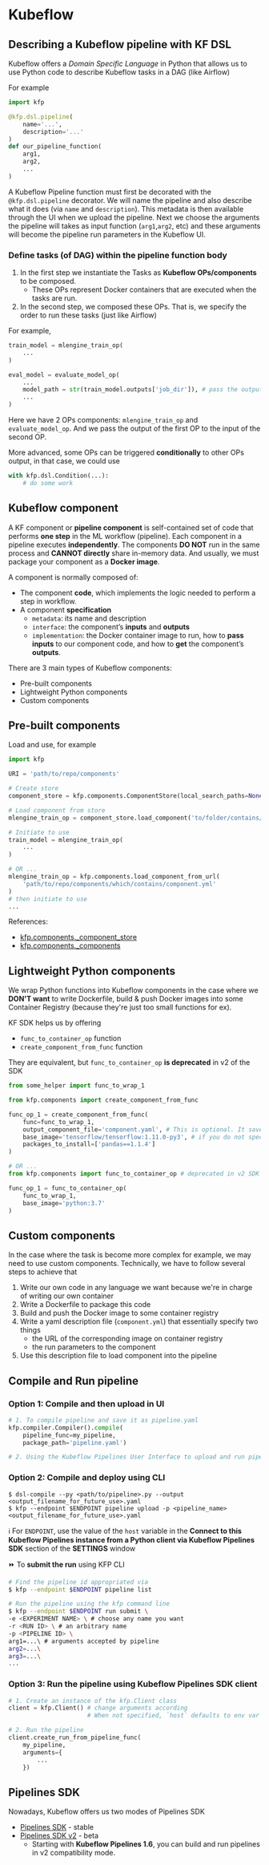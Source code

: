 # Kubeflow

## Describing a Kubeflow pipeline with KF DSL
Kubeflow offers a *Domain Specific Language* in Python that allows us to use Python code to describe Kubeflow tasks in a DAG (like Airflow)

For example
```python
import kfp

@kfp.dsl.pipeline(
    name='...',
    description='...'
)
def our_pipeline_function(
    arg1,
    arg2,
    ...
)
```
A Kubeflow Pipeline function must first be decorated with the `
@kfp.dsl.pipeline` decorator. We will name the pipeline and also describe what it does (via `name` and `description`). This metadata is then available through the UI when we upload the pipeline. Next we choose the arguments the pipeline will takes as input function (`arg1`,`arg2`, etc) and these arguments will become the pipeline run parameters in the Kubeflow UI.

### Define tasks (of DAG) within the pipeline function body

1. In the first step we instantiate the Tasks as **Kubeflow OPs/components** to be composed. 
    - These OPs represent Docker containers that are executed when the tasks are run. 
2. In the second step, we composed these OPs. That is, we specify the order to run these tasks (just like Airflow)

For example,
```python
train_model = mlengine_train_op(
    ...
)

eval_model = evaluate_model_op(
    ...
    model_path = str(train_model.outputs['job_dir']), # pass the output of the first OP to the input of the second OP
    ...
)
```
Here we have 2 OPs components: `mlengine_train_op` and `evaluate_model_op`. And we pass the output of the first OP to the input of the second OP.

More advanced, some OPs can be triggered **conditionally** to other OPs output, in that case, we could use 
```python
with kfp.dsl.Condition(...):
    # do some work
```

## Kubeflow component
A KF component or **pipeline component** is self-contained set of code that performs **one step** in the ML workflow (pipeline). Each component in a pipeline executes **independently**. The components **DO NOT** run in the same process and **CANNOT directly** share in-memory data. And usually, we must package your component as a **Docker image**.

A component is normally composed of:
- The component **code**, which implements the logic needed to perform a step in workflow.
- A component **specification**
    - `metadata`: its name and description
    - `interface`: the component’s **inputs** and **outputs**
    - `implementation`: the Docker container image to run, how to **pass inputs** to our component code, and how to **get** the component’s **outputs**.

There are 3 main types of Kubeflow components:
- Pre-built components
- Lightweight Python components
- Custom components

## Pre-built components
Load and use, for example
```python
import kfp

URI = 'path/to/repo/components'

# Create store
component_store = kfp.components.ComponentStore(local_search_paths=None, url_search_prefixes=[URI])

# Load component from store
mlengine_train_op = component_store.load_component('to/folder/contains/component.yml')

# Initiate to use
train_model = mlengine_train_op(
    ...
)

# OR ...
mlengine_train_op = kfp.components.load_component_from_url(
    'path/to/repo/components/which/contains/component.yml'
)
# then initiate to use
...
```
References:
- [kfp.components._component_store](https://kubeflow-pipelines.readthedocs.io/en/stable/_modules/kfp/components/_component_store.html)
- [kfp.components._components](https://kubeflow-pipelines.readthedocs.io/en/stable/_modules/kfp/components/_components.html)

## Lightweight Python components
We wrap Python functions into Kubeflow components in the case where we **DON'T want** to write Dockerfile, build & push Docker images into some Container Registry (because they're just too small functions for ex). 

KF SDK helps us by offering 
 - `func_to_container_op` function
 - `create_component_from_func` function 

They are equivalent, but `func_to_container_op` **is deprecated** in v2 of the SDK
```python
from some_helper import func_to_wrap_1

from kfp.components import create_component_from_func

func_op_1 = create_component_from_func(
    func=func_to_wrap_1,
    output_component_file='component.yaml', # This is optional. It saves the component spec for future use.
    base_image='tensorflow/tensorflow:1.11.0-py3', # if you do not specify a container image, your Python-function based component uses the python:3.7 container image by default
    packages_to_install=['pandas==1.1.4']
)

# OR ...
from kfp.components import func_to_container_op # deprecated in v2 SDK

func_op_1 = func_to_container_op(
    func_to_wrap_1,
    base_image='python:3.7'
)
```

## Custom components
In the case where the task is become more complex for example, we may need to use custom components. Technically, we have to follow several steps to achieve that

1. Write our own code in any language we want because we're in charge of writing our own container
2. Write a Dockerfile to package this code
3. Build and push the Docker image to some container registry
4. Write a yaml description file (`component.yml`) that essentially specify two things
    - the URL of the corresponding image on container registry
    - the run parameters to the component
5. Use this description file to load component into the pipeline

## Compile and Run pipeline

### Option 1: Compile and then upload in UI
```python
# 1. To compile pipeline and save it as pipeline.yaml
kfp.compiler.Compiler().compile(
    pipeline_func=my_pipeline,
    package_path='pipeline.yaml')

# 2. Using the Kubeflow Pipelines User Interface to upload and run pipeline.yaml  
``` 

### Option 2: Compile and deploy using CLI
```shell
$ dsl-compile --py <path/to/pipeline>.py --output <output_filename_for_future_use>.yaml
$ kfp --endpoint $ENDPOINT pipeline upload -p <pipeline_name> <output_filename_for_future_use>.yaml
```
:information_source: For `ENDPOINT`, use the value of the `host` variable in the **Connect to this Kubeflow Pipelines instance from a Python client via Kubeflow Pipelines SDK** section of the **SETTINGS** window

:fast_forward: To **submit the run** using KFP CLI
```bash
# Find the pipeline id appropriated via
$ kfp --endpoint $ENDPOINT pipeline list

# Run the pipeline using the kfp command line 
$ kfp --endpoint $ENDPOINT run submit \
-e <EXPERIMENT NAME> \ # choose any name you want
-r <RUN ID> \ # an arbitrary name
-p <PIPELINE ID> \
arg1=...\ # arguments accepted by pipeline
arg2=...\ 
arg3=...\
...
``` 

### Option 3: Run the pipeline using Kubeflow Pipelines SDK client
```python
# 1. Create an instance of the kfp.Client class
client = kfp.Client() # change arguments according
                      # When not specified, `host` defaults to env var KF_PIPELINES_ENDPOINT.

# 2. Run the pipeline
client.create_run_from_pipeline_func(
    my_pipeline,
    arguments={
        ...
    })
```

## Pipelines SDK
Nowadays, Kubeflow offers us two modes of Pipelines SDK
- [Pipelines SDK](https://www.kubeflow.org/docs/components/pipelines/sdk/sdk-overview/) - stable
- [Pipelines SDK v2](https://www.kubeflow.org/docs/components/pipelines/sdk-v2/v2-compatibility/) - beta
    -  Starting with **Kubeflow Pipelines 1.6**, you can build and run pipelines in v2 compatibility mode.
